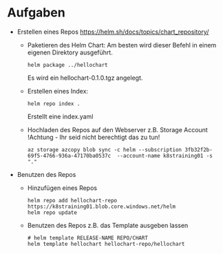 # Aufgaben

* Erstellen eines Repos
  https://helm.sh/docs/topics/chart_repository/

    * Paketieren des Helm Chart:
      Am besten wird dieser Befehl in einem eigenen Direktory ausgeführt.
      ```
      helm package ../hellochart
      ```
      Es wird ein hellochart-0.1.0.tgz angelegt. 

    * Erstellen eines Index:
      ```
      helm repo index .
      ```
      Erstellt eine index.yaml

    * Hochladen des Repos auf den Webserver z.B. Storage Account 
      !Achtung - Ihr seid nicht berechtigt das zu tun!
      ```
      az storage azcopy blob sync -c helm --subscription 3fb32f2b-69f5-4766-936a-47170ba0537c  --account-name k8straining01 -s "."
      ```
* Benutzen des Repos

    * Hinzufügen eines Repos
      ```
      helm repo add hellochart-repo https://k8straining01.blob.core.windows.net/helm
      helm repo update 
      ```

    * Benutzen des Repos z.B. das Template ausgeben lassen
      ```
      # helm template RELEASE-NAME REPO/CHART
      helm template hellochart hellochart-repo/hellochart
      ```
